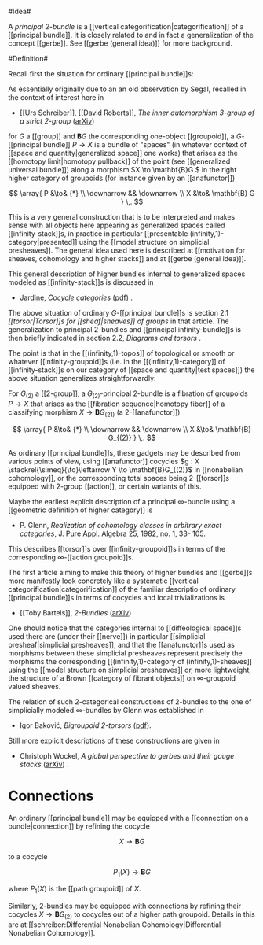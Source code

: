 #Idea#


A _principal 2-bundle_ is a [[vertical categorification|categorification]] of a [[principal bundle]]. It is closely related to and in fact a generalization of the concept [[gerbe]]. See [[gerbe (general idea)]] for more background.


#Definition#

Recall first the situation for ordinary [[principal bundle]]s:

As essentially originally due to an an old observation by Segal, recalled in the context of interest here in

* [[Urs Schreiber]], [[David Roberts]], _The inner automorphism 3-group of a strict 2-group_ ([arXiv](http://arxiv.org/abs/0708.1741))

for $G$ a [[group]] and $\mathbf{B} G$ the corresponding one-object [[groupoid]], a $G$-[[principal bundle]] $P \to X$ is a bundle of "spaces" (in whatever context of [[space and quantity|generalized space]] one works) that arises as the [[homotopy limit|homotopy pullback]] of the point (see [[generalized universal bundle]]) along a morphism $X \to \mathbf{B}G $ in the right higher category of groupoids (for instance given by an [[anafunctor]])

$$
 \array{
  P &\to& {*}
  \\
  \downarrow && \downarrow
  \\
  X &\to& \mathbf{B} G
 }
  \,.
$$

This is a very general construction that is to be interpreted and makes sense with all objects here appearing as generalized spaces called [[infinity-stack]]s, in practice in particular [[presentable (infinity,1)-category|presented]] using the [[model structure on simplicial presheaves]]. The general idea used here is described at [[motivation for sheaves, cohomology and higher stacks]] and at [[gerbe (general idea)]]. 

This general description of higher bundles internal to generalized spaces modeled as [[infinity-stack]]s is discussed in

* Jardine, _Cocycle categories_ ([pdf](http://arxiv.org/abs/math.AT/0605198)) .


The above situation of ordinary $G$-[[principal bundle]]s is section 2.1 _[[torsor|Torsor]]s for [[sheaf|sheaves]] of groups_ in that article. The generalization to principal 2-bundles and [[principal infinity-bundle]]s is then briefly indicated in section 2.2, _Diagrams and torsors_ .

The point is that in the [[(infinity,1)-topos]] of topological or smooth or whatever [[infinity-groupoid]]s (i.e. in the [[(infinity,1)-category]] of [[infinity-stack]]s on our category of [[space and quantity|test spaces]]) the above situation generalizes straightforwardly:

For $G_{(2)}$ a [[2-group]], a  $G_{(2)}$-principal 2-bundle is a fibration of groupoids $P \to X$ that arises as the [[fibration sequence|homotopy fiber]] of a classifying morphism $X \to \mathbf{B} G_{(21)}$ (a 2-[[anafunctor]])

$$
 \array{
  P &\to& {*}
  \\
  \downarrow && \downarrow
  \\
  X &\to& \mathbf{B} G_{(2)}
 }
  \,.
$$

As ordinary [[principal bundle]]s, these gadgets may be described from various points of view, using [[anafunctor]] cocycles $g : X \stackrel{\simeq}{\to}\leftarrow Y \to \mathbf{B}G_{(2)}$ in [[nonabelian cohomology]], or the corresponding total spaces being 2-[[torsor]]s equipped with 2-group [[action]], or certain variants of this. 

Maybe the earliest explicit description of a principal $\infty$-bundle using a [[geometric definition of higher category]] is

* P. Glenn, _Realization of cohomology classes in arbitrary exact categories_, J. Pure Appl. Algebra 25, 1982, no. 1, 33- 105.

This describes [[torsor]]s over [[infinity-groupoid]]s in terms of the corresponding $\infty$-[[action groupoid]]s.

The first article aiming to make this theory of higher bundles and [[gerbe]]s more manifestly look concretely like a systematic [[vertical categorification|categorification]] of the familiar descriptio of ordinary [[principal bundle]]s in terms of cocycles and local trivializations is

* [[Toby Bartels]], _2-Bundles_ ([arXiv](http://arxiv.org/abs/math.CT/0410328))

One should notice that the categories internal to [[diffeological space]]s used there are (under their [[nerve]]) in particular [[simplicial presheaf|simplicial presheaves]], and that the [[anafunctor]]s used as morphisms between these simplicial presheaves represent precisely the morphisms the corresponding [[(infinity,1)-category of (infinity,1)-sheaves]] using the [[model structure on simplicial presheaves]] or, more lightweight, the structure of a Brown [[category of fibrant objects]] on $\infty$-groupoid valued sheaves.

The relation of such 2-categorical constructions of 2-bundles to the one of simplicially modeled $\infty$-bundles by Glenn was established in

* Igor Bakovi&cacute;, _Bigroupoid 2-torsors_ ([pdf](http://edoc.ub.uni-muenchen.de/9209/1/Bakovic_Igor.pdf)).

Still more explicit descriptions of these constructions are given in 

* Christoph Wockel, _A global perspective to gerbes and their gauge stacks_ ([arXiv](http://arxiv.org/abs/0803.3692)) .

# Connections #

An ordinary [[principal bundle]] may be equipped with a [[connection on a bundle|connection]] by refining the cocycle

$$
  X \to \mathbf{B} G
$$

to a cocycle

$$
  P_1(X) \to \mathbf{B} G
$$

where $P_1(X)$ is the [[path groupoid]] of $X$.

Similarly, 2-bundles may be equipped with connections by refining their cocycles $X \to \mathbf{B} G_{(2)}$ to cocycles out of a higher path groupoid. Details in this are at [[schreiber:Differential Nonabelian Cohomology|Differential Nonabelian Cohomology]]. 